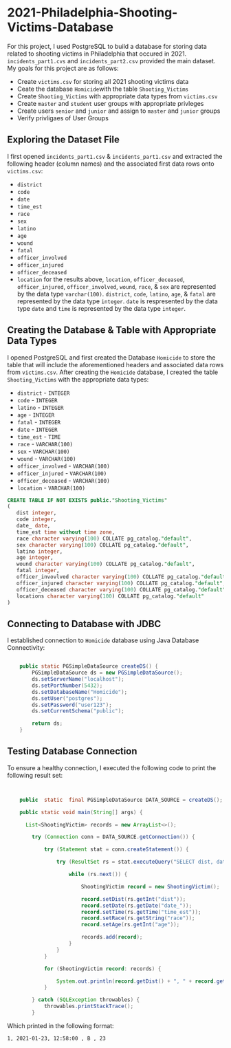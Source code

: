 # 2021-Philadelphia-Shooting-Victims-Database
For this project, I used PostgreSQL to build a database for storing data related to shooting victims in Philadelphia that occured in 2021. `incidents_part1.cvs` and `incidents_part2.csv` provided the main dataset. My goals for this project are as follows:
  - Create `victims.csv` for storing all 2021 shooting victims data
  - Ceate the database `Homicide`with the table `Shooting_Victims`
  - Create `Shooting_Victims` with appropriate data types from `victims.csv`
  - Create `master` and `student` user groups with appropriate privleges
  - Create users `senior` and `junior` and assign to `master` and `junior` groups
  - Verify privligaes of User Groups

## Exploring the Dataset File 
I first opened `incidents_part1.csv` & `incidents_part1.csv` and extracted the following header (column names) and the associated first data rows onto `victims.csv`:
  - `district`
  - `code`
  - `date`
  - `time_est`
  - `race`
  - `sex`
  - `latino`
  - `age`
  - `wound`
  - `fatal`
  - `officer_involved`
  - `officer_injured`
  - `officer_deceased`
  - `location`
for the results above, `location`, `officer_deceased`, `officer_injured`, `officer_involved`, `wound`, `race`, & `sex` are represented by the data type `varchar(100)`. `district`, `code`, `latino`, `age`, & `fatal` are represented by the data type `integer`. `date` is respresented by the data type `date` and `time` is represented by the data type `integer`. 
## Creating the Database & Table with Appropriate Data Types
I opened PostgreSQL and first created the Database `Homicide` to store the table that will include the aforementioned headers and associated data rows from `victims.csv`. After creating the `Homicide` database, I created the table `Shooting_Victims` with the appropriate data types:
 - `district` - `INTEGER`
  - `code` - `INTEGER`
  - `latino` - `INTEGER`
  - `age` - `INTEGER`
  - `fatal` - `INTEGER`
  - `date` - `INTEGER`
  - `time_est` - `TIME`
  - `race` - `VARCHAR(100)`
  - `sex` - `VARCHAR(100)`
  - `wound` - `VARCHAR(100)`
  - `officer_involved` - `VARCHAR(100)`
  - `officer_injured` - `VARCHAR(100)`
  - `officer_deceased` - `VARCHAR(100)`
  - `location` - `VARCHAR(100)`
  
 ```sql
 CREATE TABLE IF NOT EXISTS public."Shooting_Victims"
(
    dist integer,
    code integer,
    date_ date,
    time_est time without time zone,
    race character varying(100) COLLATE pg_catalog."default",
    sex character varying(100) COLLATE pg_catalog."default",
    latino integer,
    age integer,
    wound character varying(100) COLLATE pg_catalog."default",
    fatal integer,
    officer_invovlved character varying(100) COLLATE pg_catalog."default",
    officer_injured character varying(100) COLLATE pg_catalog."default",
    officer_deceased character varying(100) COLLATE pg_catalog."default",
    locations character varying(100) COLLATE pg_catalog."default"
) 
```
## Connecting to Database with JDBC

I established connection to `Homicide` database using Java Database Connectivity:

```java

    public static PGSimpleDataSource createDS() {
        PGSimpleDataSource ds = new PGSimpleDataSource();
        ds.setServerName("localhost");
        ds.setPortNumber(5432);
        ds.setDatabaseName("Homicide");
        ds.setUser("postgres");
        ds.setPassword("user123");
        ds.setCurrentSchema("public");

        return ds;
    }
```
## Testing Database Connection

To ensure a healthy connection, I executed the following code to print the following result set:
```java


    public  static  final PGSimpleDataSource DATA_SOURCE = createDS();

    public static void main(String[] args) {

      List<ShootingVictim> records = new ArrayList<>();

        try (Connection conn = DATA_SOURCE.getConnection()) {

            try (Statement stat = conn.createStatement()) {

                try (ResultSet rs = stat.executeQuery("SELECT dist, date_, time_est, race, age FROM \"Shooting_Victims\"")) {

                    while (rs.next()) {

                        ShootingVictim record = new ShootingVictim();

                        record.setDist(rs.getInt("dist"));
                        record.setDate(rs.getDate("date_"));
                        record.setTime(rs.getTime("time_est"));
                        record.setRace(rs.getString("race"));
                        record.setAge(rs.getInt("age"));

                        records.add(record);
                    }
                }
            }

            for (ShootingVictim record: records) {

                System.out.println(record.getDist() + ", " + record.getDate() + ", " + record.getTime() + " , " + record.getRace() + " , " + record.getAge());
            }

        } catch (SQLException throwables) {
            throwables.printStackTrace();
        }
 ```
Which printed in the following format:


`1, 2021-01-23, 12:58:00 , B , 23`

